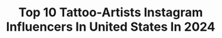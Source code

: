 ---
title: Top 10 Tattoo-Artists Instagram Influencers In United States In 2024
description: >-
  Find top tattoo-artists Instagram influencers in United States in 2024. Most popular hashtags: #tattoo #tattoos #tattooart.
platform: Instagram
hits: 1649
text_top: Analyze the best Instagram influencers on inBeat.
text_bottom: Our platform has 1649 Instagram influencers like this in United States for you to pitch.
profiles:
  - username: "kimmytanofficial"
    fullname: >-
      Kimmy Tan🐉
    bio: >-
      📍LA | Youtuber, Tattoo Artist @kimmytantattoo , Musician, Gymrat, Founder @DragonNetwork_ 📧liz@kimmytan.com 🔴LIVESTREAM EVERY WEDS 5:30PM PST👇
    location: "United States"
    followers: 212005
    engagement: 1068
    commentsToLikes: 0.028897
    id: ck6txhai9xtyv0j71l1260see
    verified: false
    hashtags: "#lincolnbio, #nosyneighbor"
  - username: "wildeblumetattoo"
    fullname: >-
      Zoe Rogich
    bio: >-
      ✨ Tattoo + Travel + Coffee + Repeat ✨ 💖 Tattoo Artist in OGDEN , UT 🌸 Books opening July 28 - no DM’s to book/quote Personal | @zoewiththetattoos 🦋
    location: "United States"
    followers: 28434
    engagement: 398
    commentsToLikes: 0.251599
    id: ckq0ivjqkdimw0j2370ek1jep
    verified: false
    hashtags: "#utahtattooartist, #daintytattoo, #butterflytattoo, #prettytattoos"
  - username: "matsy__"
    fullname: >-
      Matthew Larkin
    bio: >-
      🇮🇪Irish tattoo artist @legendarytattoostudio ▪️ @barber_dts ▪️ @eternalink ▪️ @tatsoul ▪️ @yayofamilia ▪️ @criticaltattoosupply
    location: "United States"
    followers: 103671
    engagement: 1337
    commentsToLikes: 0.030925
    id: ck0vy4we229750i197orfl6xw
    verified: false
    hashtags: "#chestpiece, #besttattoos, #videogametattoo, #tattoo"
  - username: "sagar_angural"
    fullname: >-
      Sagar Angural
    bio: >-
      B L E S S E D ✨ JALANDHAR 📍- VIDEO CREATOR 👻 :- ssagarangural Tattoo artist:- @devilbrothersinkzone Youtube 👇
    location: "United States"
    followers: 191149
    engagement: 1817
    commentsToLikes: 0.018939
    id: ckaozck40l9ii0i786wz1uftf
    verified: false
    hashtags: "#america, #seattle, #washington"
  - username: "prof.york"
    fullname: >-
      PROFESSOR NICHOLAS D. YORK
    bio: >-
      •American traditional tattoo artist. •Denton, TX. •@jasminenervoza ❤️ •@gothic.porkbun
    location: "United States"
    followers: 49704
    engagement: 286
    commentsToLikes: 0.011547
    id: ck5cjy9aevqlp0i11h870r7la
    verified: false
    hashtags: ""
  - username: "ivanpelegrinmedina"
    fullname: >-
      Iván Pelegrín Medina
    bio: >-
      Otaku Tattoo Artist🇪🇸MADRID Hokage in @konohatattoomadrid @cheyenne_tattooequipment @electrum_ink Ambassador @tattooproton APPOINTMENTS DM 2026 OPEN
    location: "United States"
    followers: 208783
    engagement: 203
    commentsToLikes: 0.012923
    id: ck5zs4tmkxtvb0i1405fqz5gy
    verified: false
    hashtags: "#animetattoo, #manga, #tattoo, #viral"
  - username: "sivak_"
    fullname: >-
      Denys  Sivak
    bio: >-
      Booking 📧 sivak@lovemachinenyc.com Tattoo artist 🗽NYC
    location: "United States"
    followers: 162872
    engagement: 155
    commentsToLikes: 0.020169
    id: ck6uddxwbkjl30j71q7789emy
    verified: false
    hashtags: "#lovemachine, #sivak, #sivaktatoo, #sivakstyle"
  - username: "james_artink"
    fullname: >-
      James Artink
    bio: >-
      Tattoo Artist 🤴🏻owner 🥇 @inkfiniti_tattoo 🥈 @nextlevel_tattoo_studio ❤️ @wikcia_23 ________________
    location: "United States"
    followers: 169737
    engagement: 144
    commentsToLikes: 0.022184
    id: ck5znso7cp2ws0i14jk4scavq
    verified: false
    hashtags: "#japantattoo, #tattoos, #tattoo, #tattoosleeve"
  - username: "melektastekin_tattooer"
    fullname: >-
      MELEK TASTEKIN
    bio: >-
      Tattoo Artist-Painter 🇺🇸 Proteam @cheyenne_tattooequipment @worldfamousink @hustlebutterdeluxe @holderink I ❤️ NEON
    location: "United States"
    followers: 177619
    engagement: 140
    commentsToLikes: 0.015192
    id: ck14jj3xkkm3x0i197nq1p94u
    verified: false
    hashtags: "#melektastekin, #portraittattoo, #colortattoo, #tattoo"
  - username: "horror_tattoo"
    fullname: >-
      Anna Chernova
    bio: >-
      •Dark…beautiful •Professional Tattoo Artist from LA,SF •Email: Fedorhorror94@gmail.com •Pro Team @hustlebutterdeluxe •Official partnership @tattoodo
    location: "United States"
    followers: 32921
    engagement: 131
    commentsToLikes: 0.014705
    id: ck5bub9f4hh850i11l8fezm3z
    verified: false
    hashtags: "#losangeles, #hustlerbutterdeluxe, #losangelestattoo, #hustlerbutter"
---